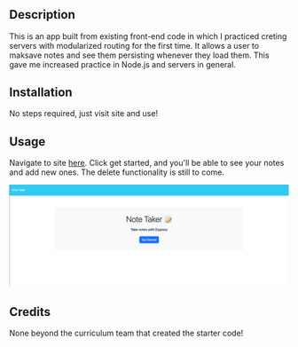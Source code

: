 # <NoteTaker>

## Description

This is an app built from existing front-end code in which I practiced creting servers with modularized routing for the first time. It allows a user to maksave notes and see them persisting whenever they load them. This gave me increased practice in Node.js and servers in general.

## Installation

No steps required, just visit site and use!

## Usage

Navigate to site [here](https://notetaker-edx-112358.herokuapp.com/notes). Click get started, and you'll be able to see your notes and add new ones. The delete functionality is still to come.

![screenshot of site](./screenshot.png)

## Credits

None beyond the curriculum team that created the starter code!